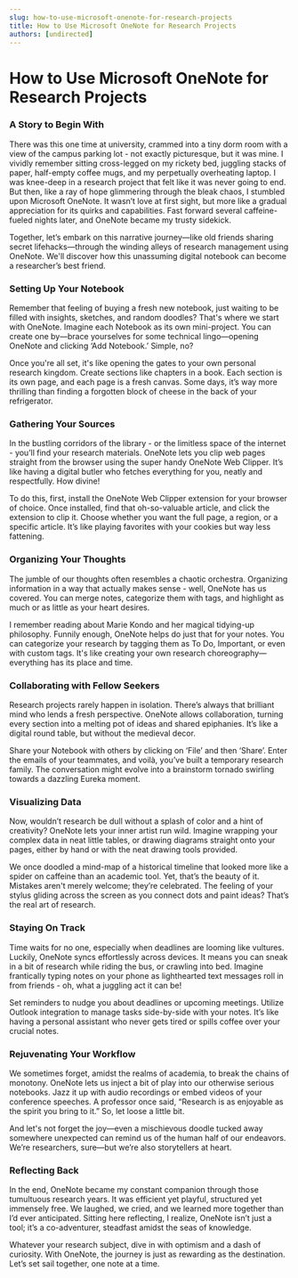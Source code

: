 ```yaml
---
slug: how-to-use-microsoft-onenote-for-research-projects
title: How to Use Microsoft OneNote for Research Projects
authors: [undirected]
---
```



# How to Use Microsoft OneNote for Research Projects

### A Story to Begin With

There was this one time at university, crammed into a tiny dorm room with a view of the campus parking lot - not exactly picturesque, but it was mine. I vividly remember sitting cross-legged on my rickety bed, juggling stacks of paper, half-empty coffee mugs, and my perpetually overheating laptop. I was knee-deep in a research project that felt like it was never going to end. But then, like a ray of hope glimmering through the bleak chaos, I stumbled upon Microsoft OneNote. It wasn’t love at first sight, but more like a gradual appreciation for its quirks and capabilities. Fast forward several caffeine-fueled nights later, and OneNote became my trusty sidekick.

Together, let’s embark on this narrative journey—like old friends sharing secret lifehacks—through the winding alleys of research management using OneNote. We'll discover how this unassuming digital notebook can become a researcher’s best friend.

### Setting Up Your Notebook

Remember that feeling of buying a fresh new notebook, just waiting to be filled with insights, sketches, and random doodles? That's where we start with OneNote. Imagine each Notebook as its own mini-project. You can create one by—brace yourselves for some technical lingo—opening OneNote and clicking ‘Add Notebook.’ Simple, no?

Once you're all set, it's like opening the gates to your own personal research kingdom. Create sections like chapters in a book. Each section is its own page, and each page is a fresh canvas. Some days, it’s way more thrilling than finding a forgotten block of cheese in the back of your refrigerator.

### Gathering Your Sources

In the bustling corridors of the library - or the limitless space of the internet - you’ll find your research materials. OneNote lets you clip web pages straight from the browser using the super handy OneNote Web Clipper. It’s like having a digital butler who fetches everything for you, neatly and respectfully. How divine!

To do this, first, install the OneNote Web Clipper extension for your browser of choice. Once installed, find that oh-so-valuable article, and click the extension to clip it. Choose whether you want the full page, a region, or a specific article. It’s like playing favorites with your cookies but way less fattening.

### Organizing Your Thoughts

The jumble of our thoughts often resembles a chaotic orchestra. Organizing information in a way that actually makes sense - well, OneNote has us covered. You can merge notes, categorize them with tags, and highlight as much or as little as your heart desires. 

I remember reading about Marie Kondo and her magical tidying-up philosophy. Funnily enough, OneNote helps do just that for your notes. You can categorize your research by tagging them as To Do, Important, or even with custom tags. It's like creating your own research choreography—everything has its place and time.

### Collaborating with Fellow Seekers

Research projects rarely happen in isolation. There’s always that brilliant mind who lends a fresh perspective. OneNote allows collaboration, turning every section into a melting pot of ideas and shared epiphanies. It’s like a digital round table, but without the medieval decor.

Share your Notebook with others by clicking on ‘File’ and then ‘Share’. Enter the emails of your teammates, and voilà, you’ve built a temporary research family. The conversation might evolve into a brainstorm tornado swirling towards a dazzling Eureka moment.

### Visualizing Data

Now, wouldn’t research be dull without a splash of color and a hint of creativity? OneNote lets your inner artist run wild. Imagine wrapping your complex data in neat little tables, or drawing diagrams straight onto your pages, either by hand or with the neat drawing tools provided.

We once doodled a mind-map of a historical timeline that looked more like a spider on caffeine than an academic tool. Yet, that’s the beauty of it. Mistakes aren't merely welcome; they’re celebrated. The feeling of your stylus gliding across the screen as you connect dots and paint ideas? That’s the real art of research.

### Staying On Track

Time waits for no one, especially when deadlines are looming like vultures. Luckily, OneNote syncs effortlessly across devices. It means you can sneak in a bit of research while riding the bus, or crawling into bed. Imagine frantically typing notes on your phone as lighthearted text messages roll in from friends - oh, what a juggling act it can be!

Set reminders to nudge you about deadlines or upcoming meetings. Utilize Outlook integration to manage tasks side-by-side with your notes. It’s like having a personal assistant who never gets tired or spills coffee over your crucial notes.

### Rejuvenating Your Workflow

We sometimes forget, amidst the realms of academia, to break the chains of monotony. OneNote lets us inject a bit of play into our otherwise serious notebooks. Jazz it up with audio recordings or embed videos of your conference speeches. A professor once said, “Research is as enjoyable as the spirit you bring to it.” So, let loose a little bit.

And let's not forget the joy—even a mischievous doodle tucked away somewhere unexpected can remind us of the human half of our endeavors. We’re researchers, sure—but we’re also storytellers at heart.

### Reflecting Back

In the end, OneNote became my constant companion through those tumultuous research years. It was efficient yet playful, structured yet immensely free. We laughed, we cried, and we learned more together than I’d ever anticipated. Sitting here reflecting, I realize, OneNote isn’t just a tool; it’s a co-adventurer, steadfast amidst the seas of knowledge.

Whatever your research subject, dive in with optimism and a dash of curiosity. With OneNote, the journey is just as rewarding as the destination. Let’s set sail together, one note at a time.